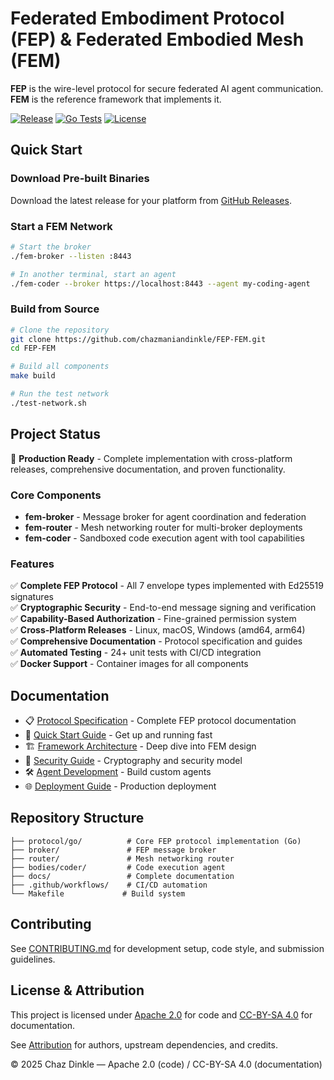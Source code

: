 # Federated Embodiment Protocol (FEP) & Federated Embodied Mesh (FEM)

**FEP** is the wire-level protocol for secure federated AI agent communication. **FEM** is the reference framework that implements it.

[![Release](https://img.shields.io/github/v/release/chazmaniandinkle/FEP-FEM)](https://github.com/chazmaniandinkle/FEP-FEM/releases)
[![Go Tests](https://github.com/chazmaniandinkle/FEP-FEM/workflows/Build%20and%20Release/badge.svg)](https://github.com/chazmaniandinkle/FEP-FEM/actions)
[![License](https://img.shields.io/badge/License-CC%20BY--SA%204.0-lightgrey.svg)](https://creativecommons.org/licenses/by-sa/4.0/)

## Quick Start

### Download Pre-built Binaries

Download the latest release for your platform from [GitHub Releases](https://github.com/chazmaniandinkle/FEP-FEM/releases/latest).

### Start a FEM Network

```bash
# Start the broker
./fem-broker --listen :8443

# In another terminal, start an agent
./fem-coder --broker https://localhost:8443 --agent my-coding-agent
```

### Build from Source

```bash
# Clone the repository
git clone https://github.com/chazmaniandinkle/FEP-FEM.git
cd FEP-FEM

# Build all components
make build

# Run the test network
./test-network.sh
```

## Project Status

🚀 **Production Ready** - Complete implementation with cross-platform releases, comprehensive documentation, and proven functionality.

### Core Components

- **fem-broker** - Message broker for agent coordination and federation
- **fem-router** - Mesh networking router for multi-broker deployments  
- **fem-coder** - Sandboxed code execution agent with tool capabilities

### Features

✅ **Complete FEP Protocol** - All 7 envelope types implemented with Ed25519 signatures  
✅ **Cryptographic Security** - End-to-end message signing and verification  
✅ **Capability-Based Authorization** - Fine-grained permission system  
✅ **Cross-Platform Releases** - Linux, macOS, Windows (amd64, arm64)  
✅ **Comprehensive Documentation** - Protocol specification and guides  
✅ **Automated Testing** - 24+ unit tests with CI/CD integration  
✅ **Docker Support** - Container images for all components  

## Documentation

- 📋 [Protocol Specification](docs/Protocol-Specification.md) - Complete FEP protocol documentation
- 🚀 [Quick Start Guide](docs/Quick-Start.md) - Get up and running fast
- 🏗️ [Framework Architecture](docs/FEM-Framework.md) - Deep dive into FEM design
- 🔐 [Security Guide](docs/Security.md) - Cryptography and security model
- 🛠️ [Agent Development](docs/Agent-Development.md) - Build custom agents
- 🌐 [Deployment Guide](docs/Deployment.md) - Production deployment

## Repository Structure

```
├── protocol/go/          # Core FEP protocol implementation (Go)
├── broker/               # FEP message broker
├── router/               # Mesh networking router  
├── bodies/coder/         # Code execution agent
├── docs/                 # Complete documentation
├── .github/workflows/    # CI/CD automation
└── Makefile             # Build system
```

## Contributing

See [CONTRIBUTING.md](CONTRIBUTING.md) for development setup, code style, and submission guidelines.

## License & Attribution

This project is licensed under [Apache 2.0](LICENSE-CODE) for code and [CC-BY-SA 4.0](LICENSE-DOCS) for documentation. 

See [Attribution](docs/Attribution.md) for authors, upstream dependencies, and credits.

© 2025 Chaz Dinkle — Apache 2.0 (code) / CC-BY-SA 4.0 (documentation)